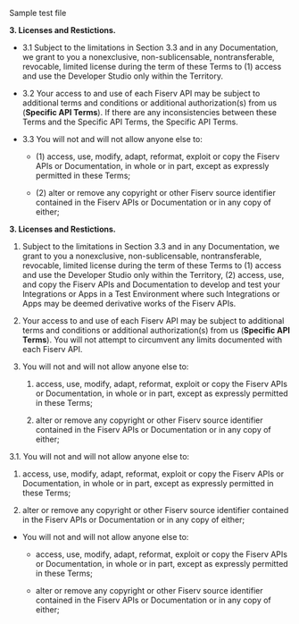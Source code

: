 Sample test file

**3.  Licenses and Restictions.**

- 3.1  Subject to the limitations in Section 3.3 and in any Documentation, we grant to you a nonexclusive, non-sublicensable, nontransferable, revocable, limited license during the term of these Terms to (1) access and use the Developer Studio only within the Territory.

- 3.2  Your access to and use of each Fiserv API may be subject to additional terms and conditions or additional authorization(s) from us (**Specific API Terms**). If there are any inconsistencies between these Terms and the Specific API Terms, the Specific API Terms.
  

- 3.3  You will not and will not allow anyone else to:

  - (1)  access, use, modify, adapt, reformat, exploit or copy the Fiserv APIs or Documentation, in whole or in part, except as expressly permitted in these Terms;

  - (2) alter or remove any copyright or other Fiserv source identifier contained in the Fiserv APIs or Documentation or in any copy of either;

**3.  Licenses and Restictions.**

1.  Subject to the limitations in Section 3.3 and in any Documentation, we grant to you a nonexclusive, non-sublicensable, nontransferable, revocable, limited license during the term of these Terms to (1) access and use the Developer Studio only within the Territory, (2) access, use, and copy the Fiserv APIs and Documentation to develop and test your Integrations or Apps in a Test Environment where such Integrations or Apps may be deemed derivative works of the Fiserv APIs.

2.  Your access to and use of each Fiserv API may be subject to additional terms and conditions or additional authorization(s) from us (**Specific API Terms**). You will not attempt to circumvent any limits documented with each Fiserv API.
  

3.  You will not and will not allow anyone else to:

    1.  access, use, modify, adapt, reformat, exploit or copy the Fiserv APIs or Documentation, in whole or in part, except as expressly permitted in these Terms;

    2. alter or remove any copyright or other Fiserv source identifier contained in the Fiserv APIs or Documentation or in any copy of either;



3.1.  You will not and will not allow anyone else to:

   1.  access, use, modify, adapt, reformat, exploit or copy the Fiserv APIs or Documentation, in whole or in part, except as expressly permitted in these Terms;

   2. alter or remove any copyright or other Fiserv source identifier contained in the Fiserv APIs or Documentation or in any copy of either;



-  You will not and will not allow anyone else to:

   -  access, use, modify, adapt, reformat, exploit or copy the Fiserv APIs or Documentation, in whole or in part, except as expressly permitted in these Terms;

   - alter or remove any copyright or other Fiserv source identifier contained in the Fiserv APIs or Documentation or in any copy of either;
